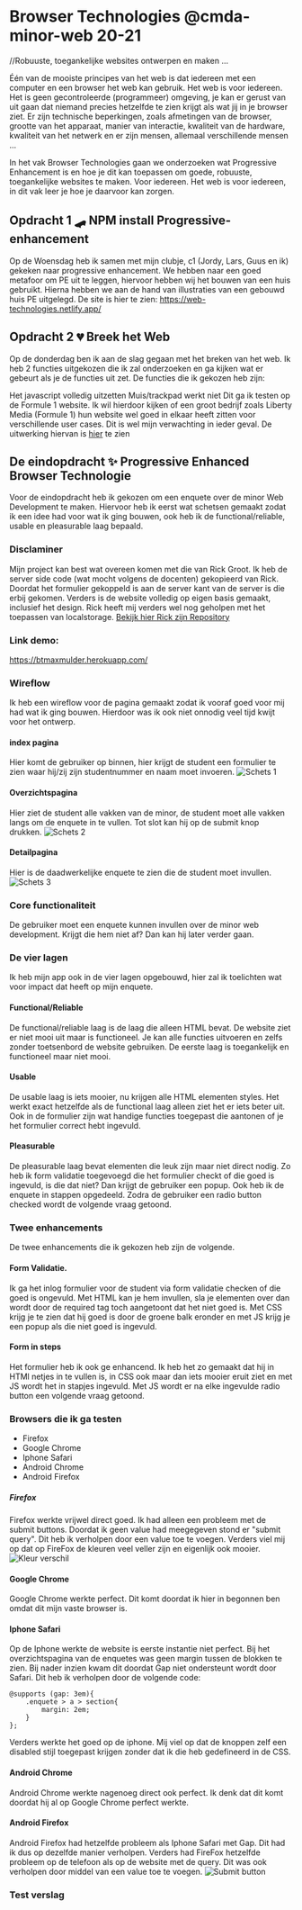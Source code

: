 # Browser Technologies @cmda-minor-web 20-21
//Robuuste, toegankelijke websites ontwerpen en maken …

Één van de mooiste principes van het web is dat iedereen met een computer en een browser het web kan gebruik. Het web is voor iedereen. Het is geen gecontroleerde (programmeer) omgeving, je kan er gerust van uit gaan dat niemand precies hetzelfde te zien krijgt als wat jij in je browser ziet. Er zijn technische beperkingen, zoals afmetingen van de browser, grootte van het apparaat, manier van interactie, kwaliteit van de hardware, kwaliteit van het netwerk en er zijn mensen, allemaal verschillende mensen ...

In het vak Browser Technologies gaan we onderzoeken wat Progressive Enhancement is en hoe je dit kan toepassen om goede, robuuste, toegankelijke websites te maken. Voor iedereen. Het web is voor iedereen, in dit vak leer je hoe je daarvoor kan zorgen.


## Opdracht 1 🛹 NPM install Progressive- enhancement 
Op de Woensdag heb ik samen met mijn clubje, c1 (Jordy, Lars, Guus en ik) gekeken naar progressive enhancement. We hebben naar een goed metafoor om PE uit te leggen, hiervoor hebben wij het bouwen van een huis gebruikt. Hierna hebben we aan de hand van illustraties van een gebouwd huis PE uitgelegd.
De site is hier te zien: https://web-technologies.netlify.app/




## Opdracht 2 💔 Breek het Web
Op de donderdag ben ik aan de slag gegaan met het breken van het web. Ik heb 2 functies uitgekozen die ik zal onderzoeken en ga kijken wat er gebeurt als je de functies uit zet. De functies die ik gekozen heb zijn:

Het javascript volledig uitzetten
Muis/trackpad werkt niet Dit ga ik testen op de Formule 1 website. Ik wil hierdoor kijken of een groot bedrijf zoals Liberty Media (Formule 1) hun website wel goed in elkaar heeft zitten voor verschillende user cases. Dit is wel mijn verwachting in ieder geval.
De uitwerking hiervan is [hier](https://github.com/kilroy763/browser-technologies-2021/wiki/Opdracht-2-%F0%9F%92%94-Breek-het-Web)
 te zien

## De eindopdracht ✨ Progressive Enhanced Browser Technologie
Voor de eindopdracht heb ik gekozen om een enquete over de minor Web Development te maken. Hiervoor heb ik eerst wat schetsen gemaakt zodat ik een idee had voor wat ik ging bouwen, ook heb ik de functional/reliable, usable en pleasurable laag bepaald.

### Disclaminer
Mijn project kan best wat overeen komen met die van Rick Groot. Ik heb de server side code (wat mocht volgens de docenten) gekopieerd van Rick. Doordat het formulier gekoppeld is aan de server kant van de server is die erbij gekomen. Verders is de website volledig op eigen basis gemaakt, inclusief het design. Rick heeft mij verders wel nog geholpen met het toepassen van localstorage.  [Bekijk hier Rick zijn Repository](https://github.com/RickGroot/browser-technologies-2021)

### Link demo:
https://btmaxmulder.herokuapp.com/

### Wireflow
Ik heb een wireflow voor de pagina gemaakt zodat ik vooraf goed voor mij had wat ik ging bouwen. Hierdoor was ik ook niet onnodig veel tijd kwijt voor het ontwerp.  
#### index pagina
Hier komt de gebruiker op binnen, hier krijgt de student een formulier te zien waar hij/zij zijn studentnummer en naam moet invoeren.
![Schets 1](https://github.com/kilroy763/browser-technologies-2021/blob/master/docs/img/loginschets.jpg?raw=true)

#### Overzichtspagina 
Hier ziet de student alle vakken van de minor, de student moet alle vakken langs om de enquete in te vullen. Tot slot kan hij op de submit knop drukken.
![Schets 2](https://github.com/kilroy763/browser-technologies-2021/blob/master/docs/img/overviewschets.jpg?raw=true)

#### Detailpagina
Hier is de daadwerkelijke enquete te zien die de student moet invullen.
![Schets 3](https://github.com/kilroy763/browser-technologies-2021/blob/master/docs/img/enqueteschets.jpg?raw=true)

### Core functionaliteit
De gebruiker moet een enquete kunnen invullen over de minor web development. Krijgt die hem niet af? Dan kan hij later verder gaan.

### De vier lagen
Ik heb mijn app ook in de vier lagen opgebouwd, hier zal ik toelichten wat voor impact dat heeft op mijn enquete.
#### Functional/Reliable
De functional/reliable laag is de laag die alleen HTML bevat. De website ziet er niet mooi uit maar is functioneel. Je kan alle functies uitvoeren en zelfs zonder toetsenbord de website gebruiken. De eerste laag is toegankelijk en functioneel maar niet mooi.

#### Usable
De usable laag is iets mooier, nu krijgen alle HTML elementen styles. Het werkt exact hetzelfde als de functional laag alleen ziet het er iets beter uit. Ook in de formulier zijn wat handige functies toegepast die aantonen of je het formulier correct hebt ingevuld.

#### Pleasurable
De pleasurable laag bevat elementen die leuk zijn maar niet direct nodig. Zo heb ik form validatie toegevoegd die het formulier checkt of die goed is ingevuld, is die dat niet? Dan krijgt de gebruiker een popup. Ook heb ik de enquete in stappen opgedeeld. Zodra de gebruiker een radio button checked wordt de volgende vraag getoond. 

### Twee enhancements
De twee enhancements die ik gekozen heb zijn de volgende. 

#### Form Validatie. 
Ik ga het inlog formulier voor de student via form validatie checken of die goed is ongevuld. Met HTML kan je hem invullen, sla je elementen over dan wordt door de required tag toch aangetoont dat het niet goed is. Met CSS krijg je te zien dat hij goed is door de groene balk eronder en met JS krijg je een popup als die niet goed is ingevuld.

#### Form in steps
Het formulier heb ik ook ge enhancend. Ik heb het zo gemaakt dat hij in HTMl netjes in te vullen is, in CSS ook maar dan iets mooier eruit ziet en met JS wordt het in stapjes ingevuld. Met JS wordt er na elke ingevulde radio button een volgende vraag getoond.


### Browsers die ik ga testen
* Firefox
* Google Chrome
* Iphone Safari
* Android Chrome
* Android Firefox

##### Firefox
Firefox werkte vrijwel direct goed. Ik had alleen een probleem met de submit buttons. Doordat ik geen value had meegegeven stond er "submit query". Dit heb ik verholpen door een value toe te voegen. Verders viel mij op dat op FireFox de kleuren veel veller zijn en eigenlijk ook mooier.
![Kleur verschil](https://github.com/kilroy763/browser-technologies-2021/blob/master/docs/img/differenceChromeFirefox.png?raw=true)

#### Google Chrome
Google Chrome werkte perfect. Dit komt doordat ik hier in begonnen ben omdat dit mijn vaste browser is.

#### Iphone Safari
Op de Iphone werkte de website is eerste instantie niet perfect. Bij het overzichtspagina van de enquetes was geen margin tussen de blokken te zien. Bij nader inzien kwam dit doordat Gap niet ondersteunt wordt door Safari. Dit heb ik verholpen door de volgende code:
```
@supports (gap: 3em){ 
    .enquete > a > section{
        margin: 2em;
    }
};
```
Verders werkte het goed op de iphone. Mij viel op dat de knoppen zelf een disabled stijl toegepast krijgen zonder dat ik die heb gedefineerd in de CSS.

#### Android Chrome
Android Chrome werkte nagenoeg direct ook perfect. Ik denk dat dit komt doordat hij al op Google Chrome perfect werkte.

#### Android Firefox
Android Firefox had hetzelfde probleem als Iphone Safari met Gap. Dit had ik dus op dezelfde manier verholpen. Verders had FireFox hetzelfde probleem op de telefoon als op de website met de query. Dit was ook verholpen door middel van een value toe te voegen.
![Submit button](https://github.com/kilroy763/browser-technologies-2021/blob/master/docs/img/submit.jpg?raw=true)

### Test verslag
